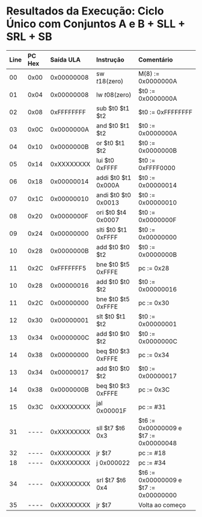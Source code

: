 # Resultados da Execução: Ciclo Único com Conjuntos A e B + SLL + SRL + SB

| Line   | PC Hex | Saída ULA  | Instrução           | Comentário         |
|:-------|:-------|:-----------|:--------------------|:-------------------|
| 00     | 0x00   | 0x00000008 | sw $t1 8($zero)     | M(8) := 0x0000000A |
| 01     | 0x04   | 0x00000008 | lw $t0 8($zero)     | $t0 := 0x0000000A  |
| 02     | 0x08   | 0xFFFFFFFF | sub $t0 $t1 $t2     | $t0 := 0xFFFFFFFF  |
| 03     | 0x0C   | 0x0000000A | and $t0 $t1 $t2     | $t0 := 0x0000000A  |
| 04     | 0x10   | 0x0000000B | or $t0 $t1 $t2      | $t0 := 0x0000000B  |
| 05     | 0x14   | 0xXXXXXXXX | lui $t0 0xFFFF      | $t0 := 0xFFFF0000  |
| 06     | 0x18   | 0x00000014 | addi $t0 $t1 0x000A | $t0 := 0x00000014  |
| 07     | 0x1C   | 0x00000010 | andi $t0 $t0 0x0013 | $t0 := 0x00000010  |
| 08     | 0x20   | 0x0000000F | ori $t0 $t4 0x0007  | $t0 := 0x0000000F  |
| 09     | 0x24   | 0x00000000 | slti $t0 $t1 0xFFFF | $t0 := 0x00000000  |
| 10     | 0x28   | 0x0000000B | add $t0 $t0 $t2     | $t0 := 0x0000000B  |
| 11     | 0x2C   | 0xFFFFFFF5 | bne $t0 $t5 0xFFFE  | pc := 0x28         |
| 10     | 0x28   | 0x00000016 | add $t0 $t0 $t2     | $t0 := 0x00000016  |
| 11     | 0x2C   | 0x00000000 | bne $t0 $t5 0xFFFE  | pc := 0x30         |
| 12     | 0x30   | 0x00000001 | slt $t0 $t1 $t2     | $t0 := 0x00000001  |
| 13     | 0x34   | 0x0000000C | add $t0 $t0 $t2     | $t0 := 0x0000000C  |
| 14     | 0x38   | 0x00000000 | beq $t0 $t3 0xFFFE  | pc := 0x34         |
| 13     | 0x34   | 0x00000017 | add $t0 $t0 $t2     | $t0 := 0x00000017  |
| 14     | 0x38   | 0x0000000B | beq $t0 $t3 0xFFFE  | pc := 0x3C         |
| 15     | 0x3C   | 0xXXXXXXXX | jal 0x00001F        | pc := #31          |
| 31     | ----   | 0xXXXXXXXX | sll $t7 $t6 0x3     | $t6 := 0x00000009 e $t7 := 0x00000048 |
| 32     | ----   | 0xXXXXXXXX | jr $t7              | pc := #18          |
| 18     | ----   | 0xXXXXXXXX | j 0x000022          | pc := #34          |
| 34     | ----   | 0xXXXXXXXX | srl $t7 $t6 0x4     | $t6 := 0x00000009 e $t7 := 0x00000000 |
| 35     | ----   | 0xXXXXXXXX | jr $t7              | Volta ao começo    |
